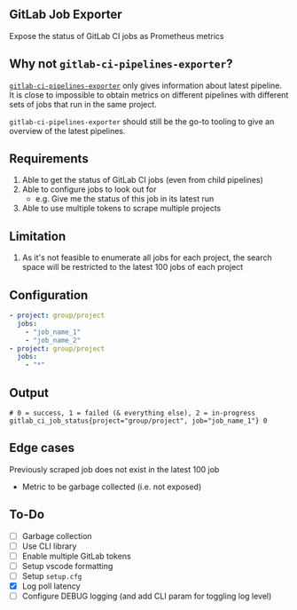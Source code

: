 
## GitLab Job Exporter

Expose the status of GitLab CI jobs as Prometheus metrics
## Why not `gitlab-ci-pipelines-exporter`?

[`gitlab-ci-pipelines-exporter`](https://github.com/mvisonneau/gitlab-ci-pipelines-exporter) only gives information about latest pipeline. It is close to impossible to obtain metrics on different pipelines with different sets of jobs that run in the same project.

`gitlab-ci-pipelines-exporter` should still be the go-to tooling to give an overview of the latest pipelines.

## Requirements

1. Able to get the status of GitLab CI jobs (even from child pipelines)
1. Able to configure jobs to look out for
   - e.g. Give me the status of this job in its latest run 
2. Able to use multiple tokens to scrape multiple projects
## Limitation
1. As it's not feasible to enumerate all jobs for each project, the search space will be restricted to the latest 100 jobs of each project

## Configuration
```yaml
- project: group/project
  jobs:
    - "job_name_1"
    - "job_name_2"
- project: group/project
  jobs:
    - "*"
```

## Output

```
# 0 = success, 1 = failed (& everything else), 2 = in-progress
gitlab_ci_job_status{project="group/project", job="job_name_1"} 0
```

## Edge cases

Previously scraped job does not exist in the latest 100 job
  - Metric to be garbage collected (i.e. not exposed)


## To-Do
- [ ] Garbage collection
- [ ] Use CLI library
- [ ] Enable multiple GitLab tokens
- [ ] Setup vscode formatting
- [ ] Setup `setup.cfg`
- [x] Log poll latency
- [ ] Configure DEBUG logging (and add CLI param for toggling log level)